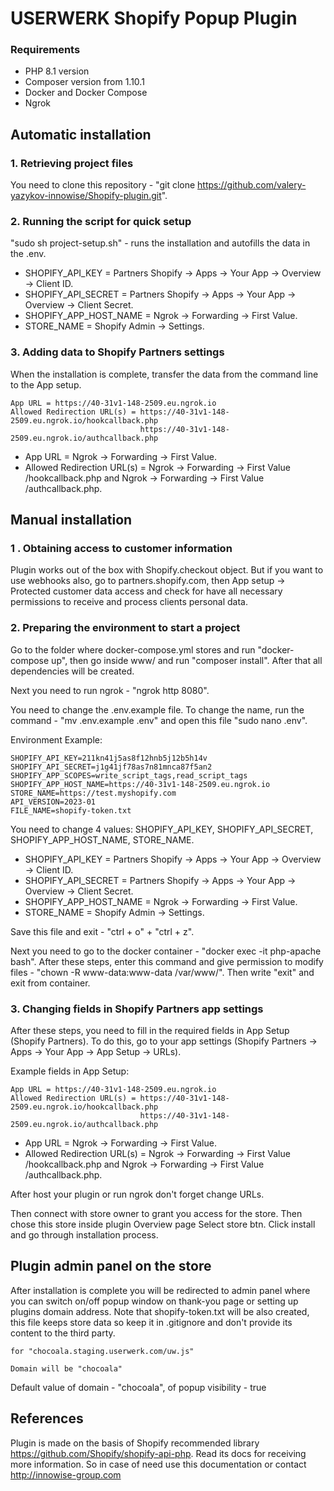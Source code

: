 # USERWERK Shopify Popup Plugin

### Requirements

- PHP 8.1 version
- Composer version from 1.10.1
- Docker and Docker Compose
- Ngrok

## Automatic installation

### 1. Retrieving project files

You need to clone this repository - "git clone https://github.com/valery-yazykov-innowise/Shopify-plugin.git".

### 2. Running the script for quick setup

"sudo sh project-setup.sh" - runs the installation and autofills the data in the .env.

- SHOPIFY_API_KEY = Partners Shopify -> Apps -> Your App -> Overview -> Client ID.
- SHOPIFY_API_SECRET = Partners Shopify -> Apps -> Your App -> Overview -> Client Secret.
- SHOPIFY_APP_HOST_NAME = Ngrok -> Forwarding -> First Value.
- STORE_NAME = Shopify Admin -> Settings.

### 3. Adding data to Shopify Partners settings

When the installation is complete, transfer the data from the command line to the App setup.

```
App URL = https://40-31v1-148-2509.eu.ngrok.io
Allowed Redirection URL(s) = https://40-31v1-148-2509.eu.ngrok.io/hookcallback.php
                             https://40-31v1-148-2509.eu.ngrok.io/authcallback.php
```

- App URL = Ngrok -> Forwarding -> First Value.
- Allowed Redirection URL(s) = Ngrok -> Forwarding -> First Value /hookcallback.php and Ngrok -> Forwarding -> First Value /authcallback.php.

## Manual installation

### 1 . Obtaining access to customer information

Plugin works out of the box with Shopify.checkout object. But if you want to use webhooks also, go to partners.shopify.com, then App setup -> Protected customer data access and check for have all necessary permissions to receive and process clients personal data.

### 2. Preparing the environment to start a project
Go to the folder where docker-compose.yml stores and run "docker-compose up", then go inside www/ and run "composer install". After that all dependencies will be created.

Next you need to run ngrok - "ngrok http 8080".

You need to change the .env.example file. To change the name, run the command - "mv .env.example .env" and open this file "sudo nano .env".

Environment Example:
```dotenv
SHOPIFY_API_KEY=211kn41j5as8f12hnb5j12b5h14v
SHOPIFY_API_SECRET=j1g41jf78as7n81mnca87f5an2
SHOPIFY_APP_SCOPES=write_script_tags,read_script_tags
SHOPIFY_APP_HOST_NAME=https://40-31v1-148-2509.eu.ngrok.io
STORE_NAME=https://test.myshopify.com
API_VERSION=2023-01
FILE_NAME=shopify-token.txt
```

You need to change 4 values: SHOPIFY_API_KEY, SHOPIFY_API_SECRET, SHOPIFY_APP_HOST_NAME, STORE_NAME.

- SHOPIFY_API_KEY = Partners Shopify -> Apps -> Your App -> Overview -> Client ID.
- SHOPIFY_API_SECRET = Partners Shopify -> Apps -> Your App -> Overview -> Client Secret. 
- SHOPIFY_APP_HOST_NAME = Ngrok -> Forwarding -> First Value.
- STORE_NAME = Shopify Admin -> Settings.

Save this file and exit - "ctrl + o" + "ctrl + z".

Next you need to go to the docker container - "docker exec -it php-apache bash".
After these steps, enter this command and give permission to modify files - "chown -R www-data:www-data /var/www/".
Then write "exit" and exit from container.

### 3. Changing fields in Shopify Partners app settings

After these steps, you need to fill in the required fields in App Setup (Shopify Partners). To do this, go to your app settings (Shopify Partners -> Apps -> Your App -> App Setup -> URLs).

Example fields in App Setup:

```
App URL = https://40-31v1-148-2509.eu.ngrok.io
Allowed Redirection URL(s) = https://40-31v1-148-2509.eu.ngrok.io/hookcallback.php
                             https://40-31v1-148-2509.eu.ngrok.io/authcallback.php
```

- App URL = Ngrok -> Forwarding -> First Value.
- Allowed Redirection URL(s) = Ngrok -> Forwarding -> First Value /hookcallback.php and Ngrok -> Forwarding -> First Value /authcallback.php.


After host your plugin or run ngrok don't forget change URLs.

Then connect with store owner to grant you access for the store. Then chose this store inside plugin Overview page Select store btn. Click install and go through installation process.

## Plugin admin panel on the store

After installation is complete you will be redirected to admin panel where you can switch on/off popup window on thank-you page or setting up plugins domain address. Note that shopify-token.txt will be also created, this file keeps store data so keep it in .gitignore and don't provide its content to the third party.
```
for "chocoala.staging.userwerk.com/uw.js"  

Domain will be "chocoala"
```
Default value of domain - "chocoala", of popup visibility - true


## References

Plugin is made on the basis of Shopify recommended library https://github.com/Shopify/shopify-api-php.
Read its docs for receiving more information. So in case of need use this documentation or contact http://innowise-group.com
